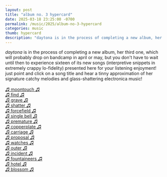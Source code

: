 ```yaml
---
layout: post
title: "album no. 3 hypercard"
date: 2025-03-18 23:25:00 -0700
permalink: /music/2025/album-no-3-hypercard
categories: music
thumb: hypercard
description: "daytona is in the process of completing a new album, her third one, which will probably drop on bandcamp in april or may, but you don't have to wait until then to experience sixteen of its new songs!"
---
```

*daytona* is in the process of completing a new album, her third one, which will probably drop on bandcamp in april or may, but you don't have to wait until then to experience sixteen of its new songs (interpretive snippets in extremely crappy lo-fidelity) presented here for your listening enjoyment! just point and click on a song title and hear a tinny approximation of her signature catchy melodies and glass-shattering electronica music!<br><br>
<a href="#" onclick="(new Audio('/sfx/hypercard/moontouch.mp3')).play();">♫ moontouch ♫</a><br>
<a href="#" onclick="(new Audio('/sfx/hypercard/find.mp3')).play();">♫ find ♫</a><br>
<a href="#" onclick="(new Audio('/sfx/hypercard/grave.mp3')).play();">♫ grave ♫</a><br>
<a href="#" onclick="(new Audio('/sfx/hypercard/shatter.mp3')).play();">♫ shatter ♫</a><br>
<a href="#" onclick="(new Audio('/sfx/hypercard/forcefield.mp3')).play();">♫ forcefield ♫</a><br>
<a href="#" onclick="(new Audio('/sfx/hypercard/single bell.mp3')).play();">♫ single bell ♫</a><br>
<a href="#" onclick="(new Audio('/sfx/hypercard/premature.mp3')).play();">♫ premature ♫</a><br>
<a href="#" onclick="(new Audio('/sfx/hypercard/copperplate.mp3')).play();">♫ copperplate ♫</a><br>
<a href="#" onclick="(new Audio('/sfx/hypercard/carriage.mp3')).play();">♫ carriage ♫</a><br>
<a href="#" onclick="(new Audio('/sfx/hypercard/proposal.mp3')).play();">♫ proposal ♫</a><br>
<a href="#" onclick="(new Audio('/sfx/hypercard/watches.mp3')).play();">♫ watches ♫</a><br>
<a href="#" onclick="(new Audio('/sfx/hypercard/outer.mp3')).play();">♫ outer ♫</a><br>
<a href="#" onclick="(new Audio('/sfx/hypercard/incident.mp3')).play();">♫ incident ♫</a><br>
<a href="#" onclick="(new Audio('/sfx/hypercard/fountaineers.mp3')).play();">♫ fountaineers ♫</a><br>
<a href="#" onclick="(new Audio('/sfx/hypercard/hotel.mp3')).play();">♫ hotel ♫</a><br>
<a href="#" onclick="(new Audio('/sfx/hypercard/blossom.mp3')).play();">♫ blossom ♫</a><br>
